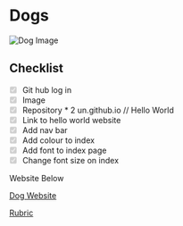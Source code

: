 # Dogs

![Dog Image](https://encrypted-tbn0.gstatic.com/images?q=tbn:ANd9GcS0Fbijm8vL2648zqAi9V3Ms25498dCvLP6cA&s)


<h2> Checklist </h2>

<ul class="task-list">
  <li class="task-list-item"><input type="checkbox" class="task-list-item-checkbox" disabled="disabled" checked="checked" />Git hub log in</li>
  <li class="task-list-item"><input type="checkbox" class="task-list-item-checkbox" disabled="disabled" checked="checked" />Image</li>
  <li class="task-list-item"><input type="checkbox" class="task-list-item-checkbox" disabled="disabled" checked="checked" />Repository * 2 un.github.io // Hello World</li>
  <li class="task-list-item"><input type="checkbox" class="task-list-item-checkbox" disabled="disabled" checked="checked" />Link to hello world website</li>
  <li class="task-list-item"><input type="checkbox" class="task-list-item-checkbox" disabled="disabled" checked="checked" />Add nav bar</li>
  <li class="task-list-item"><input type="checkbox" class="task-list-item-checkbox" disabled="disabled" checked="checked" />Add colour to index</li>
  <li class="task-list-item"><input type="checkbox" class="task-list-item-checkbox" disabled="disabled" checked="checked" />Add font to index page</li>
  <li class="task-list-item"><input type="checkbox" class="task-list-item-checkbox" disabled="disabled" checked="checked" />Change font size on index</li>
</ul>




Website Below

[Dog Website](https://malachiscute.github.io/HOME/)


[Rubric](https://malachiscute.github.io/rubricc/)


